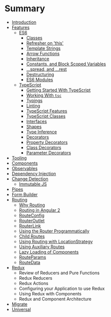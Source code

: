 # Summary

* [Introduction](README.md)
* [Features](handout/01-features.md)
   * [ES6](handout/features/es6.md)
       * [Classes](handout/features/classes.md)
       * [Refresher on 'this'](handout/features/refresher_on_this.md)
       * [Template Strings](handout/features/template_strings.md)
       * [Arrow Functions](handout/features/arrow_functions.md)
       * [Inheritance](handout/features/inheritance.md)
       * [Constants, and Block Scoped Variables](handout/features/constants,_and_block_scoped_variables.md)
       * [...spread, and ...rest](handout/features/spread_and_rest.md)
       * [Destructuring](handout/features/destructuring.md)
       * [ES6 Modules](handout/features/es6_modules.md)
   * [TypeScript](handout/features/typescript.md)
       * [Getting Started With TypeScript](handout/features/getting_started_with_typescript.md)
       * [Working With `tsc`](handout/features/working_with_tsc.md)
       * [Typings](handout/features/typings.md)
       * [Linting](handout/features/linting.md)
       * [TypeScript Features](handout/features/typescript_features.md)
       * [TypeScript Classes](handout/features/typescript_classes.md)
       * [Interfaces](handout/features/interfaces.md)
       * [Shapes](handout/features/shapes.md)
       * [Type Inference](handout/features/type_inference.md)
       * [Decorators](handout/features/decorators.md)
       * [Property Decorators](handout/features/property_decorators.md)
       * [Class Decorators](handout/features/class_decorators.md)
       * [Parameter Decorators](handout/features/parameter_decorators.md)
* [Tooling](handout/02-tooling.md)
* [Components](handout/03-components.md)
* [Observables](handout/04-observables.md)
* [Dependency Injection](handout/05-di.md)
* [Change Detection](handout/06-change-detection.md)
   * [Immutable JS](handout/05.1-immutablejs.md)
* [Pipes](handout/07-pipes.md)
* [Form Builder](handout/08-form-builder.md)
* [Routing](handout/09-routing.md)
   * [Why Routing](handout/routing/why_routing.md)
   * [Routing in Angular 2](handout/routing/routing_in_angular_2.md)
   * [RouteConfig](handout/routing/routeconfig.md)
   * [RouterOutlet](handout/routing/routeroutlet.md)
   * [RouterLink](handout/routing/routerlink.md)
   * [Using the Router Programmatically](handout/routing/using_the_router_programmatically.md)
   * [Child Routes](handout/routing/child_routes.md)
   * [Using Routing with LocationStrategy](handout/routing/using_routing_with_locationstrategy.md)
   * [Using Auxiliary Routes](handout/routing/using_auxiliary_routes.md)
   * [Lazy Loading of Components](handout/routing/lazy_loading_of_components.md)
   * [RouteParams](handout/routing/routeparams.md)
   * [RouteData](handout/routing/routedata.md)
* [Redux](handout/10-redux.md)
   * Review of Reducers and Pure Functions
   * Redux Reducers
   * Redux Actions
   * Configuring your Application to use Redux
   * Using Redux with Components
   * Redux and Component Architecture
* [Migrate](handout/11-migrate.md)
* [Universal](handout/12-universal.md)

